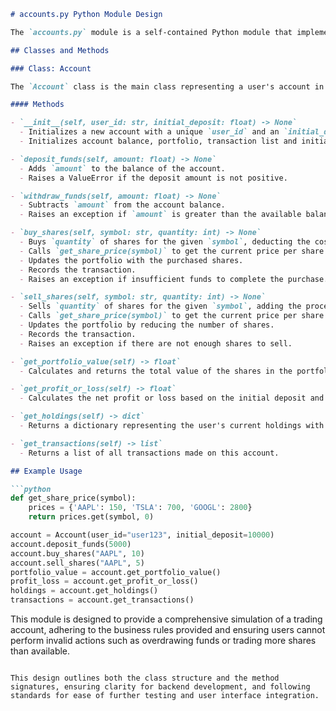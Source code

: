 ```markdown
# accounts.py Python Module Design

The `accounts.py` module is a self-contained Python module that implements a simple account management system for a trading simulation platform. Below is a detailed design of the module, outlining the classes and methods it contains.

## Classes and Methods

### Class: Account

The `Account` class is the main class representing a user's account in the system. It handles account creation, deposit and withdrawal of funds, transaction recording, portfolio valuation, and more.

#### Methods

- `__init__(self, user_id: str, initial_deposit: float) -> None`
  - Initializes a new account with a unique `user_id` and an `initial_deposit` amount.
  - Initializes account balance, portfolio, transaction list and initial deposit tracking.

- `deposit_funds(self, amount: float) -> None`
  - Adds `amount` to the balance of the account.
  - Raises a ValueError if the deposit amount is not positive.

- `withdraw_funds(self, amount: float) -> None`
  - Subtracts `amount` from the account balance.
  - Raises an exception if `amount` is greater than the available balance.

- `buy_shares(self, symbol: str, quantity: int) -> None`
  - Buys `quantity` of shares for the given `symbol`, deducting the cost from the balance.
  - Calls `get_share_price(symbol)` to get the current price per share.
  - Updates the portfolio with the purchased shares.
  - Records the transaction.
  - Raises an exception if insufficient funds to complete the purchase.

- `sell_shares(self, symbol: str, quantity: int) -> None`
  - Sells `quantity` of shares for the given `symbol`, adding the proceeds to the balance.
  - Calls `get_share_price(symbol)` to get the current price per share.
  - Updates the portfolio by reducing the number of shares.
  - Records the transaction.
  - Raises an exception if there are not enough shares to sell.

- `get_portfolio_value(self) -> float`
  - Calculates and returns the total value of the shares in the portfolio based on the current share prices.

- `get_profit_or_loss(self) -> float`
  - Calculates the net profit or loss based on the initial deposit and current account balance combined with portfolio value.

- `get_holdings(self) -> dict`
  - Returns a dictionary representing the user's current holdings with share symbols and respective quantities.

- `get_transactions(self) -> list`
  - Returns a list of all transactions made on this account.

## Example Usage

```python
def get_share_price(symbol):
    prices = {'AAPL': 150, 'TSLA': 700, 'GOOGL': 2800}
    return prices.get(symbol, 0)

account = Account(user_id="user123", initial_deposit=10000)
account.deposit_funds(5000)
account.buy_shares("AAPL", 10)
account.sell_shares("AAPL", 5)
portfolio_value = account.get_portfolio_value()
profit_loss = account.get_profit_or_loss()
holdings = account.get_holdings()
transactions = account.get_transactions()
```

This module is designed to provide a comprehensive simulation of a trading account, adhering to the business rules provided and ensuring users cannot perform invalid actions such as overdrawing funds or trading more shares than available.
```

This design outlines both the class structure and the method signatures, ensuring clarity for backend development, and following standards for ease of further testing and user interface integration.
